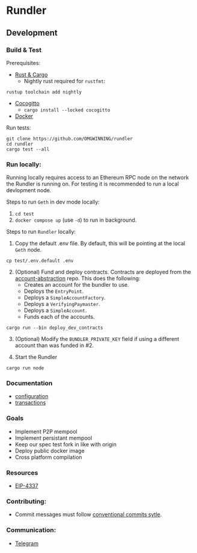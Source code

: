 # Rundler

## Development

### Build & Test

Prerequisites:

* [Rust & Cargo](https://rustup.rs/)
    * Nightly rust required for `rustfmt`:
```
rustup toolchain add nightly
```
* [Cocogitto](https://github.com/cocogitto/cocogitto)
    * `cargo install --locked cocogitto`
* [Docker](https://docs.docker.com/engine/install/)

Run tests:
```
git clone https://github.com/OMGWINNING/rundler
cd rundler
cargo test --all
```

### Run locally:

Running locally requires access to an Ethereum RPC node on the network the Rundler is running on. For testing it is recommended to run a local devlopment node.

Steps to run `Geth` in dev mode locally:

1. `cd test`
2. `docker compose up` (use `-d`) to run in background.

Steps to run `Rundler` locally:

1. Copy the default .env file. By default, this will be pointing at the local `Geth` node.
```
cp test/.env.default .env
```

2. (Optional) Fund and deploy contracts. Contracts are deployed from the [account-abstraction](https://github.com/eth-infinitism/account-abstraction) repo. This does the following: 
    * Creates an account for the bundler to use.
    * Deploys the `EntryPoint`.
    * Deploys a `SimpleAccountFactory`.
    * Deploys a `VerifyingPaymaster`.
    * Deploys a `SimpleAccount`.
    * Funds each of the accounts.
```
cargo run --bin deploy_dev_contracts
```

3. (Optional) Modify the `BUNDLER_PRIVATE_KEY` field if using a different account than was funded in #2.

4. Start the Rundler
```
cargo run node
```

### Documentation

- [configuration](docs/config.md)
- [transactions](docs/transactions.md)

### Goals

- Implement P2P mempool
- Implement persistant mempool
- Keep our spec test fork in like with origin 
- Deploy public docker image
- Cross platform compilation

### Resources

- [EIP-4337](https://eips.ethereum.org/EIPS/eip-4337)

### Contributing:

* Commit messages must follow [conventional commits sytle](https://www.conventionalcommits.org/en/v1.0.0/).

### Communication:
- [Telegram](https://t.me/+F_xS9IVOdJZmZjQx)
